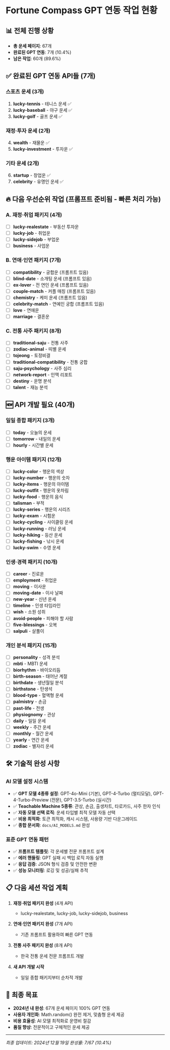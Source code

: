 # Fortune Compass GPT 연동 작업 현황

## 📊 전체 진행 상황
- **총 운세 페이지**: 67개
- **완료된 GPT 연동**: 7개 (10.4%)
- **남은 작업**: 60개 (89.6%)

## ✅ 완료된 GPT 연동 API들 (7개)

### 스포츠 운세 (3개)
1. **lucky-tennis** - 테니스 운세 ✅
2. **lucky-baseball** - 야구 운세 ✅  
3. **lucky-golf** - 골프 운세 ✅

### 재정·투자 운세 (2개)
4. **wealth** - 재물운 ✅
5. **lucky-investment** - 투자운 ✅

### 기타 운세 (2개)
6. **startup** - 창업운 ✅
7. **celebrity** - 유명인 운세 ✅

## 🔥 다음 우선순위 작업 (프롬프트 준비됨 - 빠른 처리 가능)

### A. 재정·취업 패키지 (4개)
- [ ] **lucky-realestate** - 부동산 투자운
- [ ] **lucky-job** - 취업운  
- [ ] **lucky-sidejob** - 부업운
- [ ] **business** - 사업운

### B. 연애·인연 패키지 (7개)
- [ ] **compatibility** - 궁합운 (프롬프트 있음)
- [ ] **blind-date** - 소개팅 운세 (프롬프트 있음)
- [ ] **ex-lover** - 전 연인 운세 (프롬프트 있음)
- [ ] **couple-match** - 커플 매칭 (프롬프트 있음)
- [ ] **chemistry** - 케미 운세 (프롬프트 있음)
- [ ] **celebrity-match** - 연예인 궁합 (프롬프트 있음)
- [ ] **love** - 연애운
- [ ] **marriage** - 결혼운

### C. 전통 사주 패키지 (8개)
- [ ] **traditional-saju** - 전통 사주
- [ ] **zodiac-animal** - 띠별 운세
- [ ] **tojeong** - 토정비결
- [ ] **traditional-compatibility** - 전통 궁합
- [ ] **saju-psychology** - 사주 심리
- [ ] **network-report** - 인맥 리포트
- [ ] **destiny** - 운명 분석
- [ ] **talent** - 재능 분석

## 🆕 API 개발 필요 (40개)

### 일일 종합 패키지 (3개)
- [ ] **today** - 오늘의 운세
- [ ] **tomorrow** - 내일의 운세  
- [ ] **hourly** - 시간별 운세

### 행운 아이템 패키지 (12개)
- [ ] **lucky-color** - 행운의 색상
- [ ] **lucky-number** - 행운의 숫자
- [ ] **lucky-items** - 행운의 아이템
- [ ] **lucky-outfit** - 행운의 옷차림
- [ ] **lucky-food** - 행운의 음식
- [ ] **talisman** - 부적
- [ ] **lucky-series** - 행운의 시리즈
- [ ] **lucky-exam** - 시험운
- [ ] **lucky-cycling** - 사이클링 운세
- [ ] **lucky-running** - 러닝 운세
- [ ] **lucky-hiking** - 등산 운세
- [ ] **lucky-fishing** - 낚시 운세
- [ ] **lucky-swim** - 수영 운세

### 인생·경력 패키지 (10개)
- [ ] **career** - 진로운
- [ ] **employment** - 취업운
- [ ] **moving** - 이사운
- [ ] **moving-date** - 이사 날짜
- [ ] **new-year** - 신년 운세
- [ ] **timeline** - 인생 타임라인
- [ ] **wish** - 소원 성취
- [ ] **avoid-people** - 피해야 할 사람
- [ ] **five-blessings** - 오복
- [ ] **salpuli** - 살풀이

### 개인 분석 패키지 (15개)
- [ ] **personality** - 성격 분석
- [ ] **mbti** - MBTI 운세
- [ ] **biorhythm** - 바이오리듬
- [ ] **birth-season** - 태어난 계절
- [ ] **birthdate** - 생년월일 분석
- [ ] **birthstone** - 탄생석
- [ ] **blood-type** - 혈액형 운세
- [ ] **palmistry** - 손금
- [ ] **past-life** - 전생
- [ ] **physiognomy** - 관상
- [ ] **daily** - 일일 운세
- [ ] **weekly** - 주간 운세
- [ ] **monthly** - 월간 운세
- [ ] **yearly** - 연간 운세
- [ ] **zodiac** - 별자리 운세

## 🛠 기술적 완성 사항

### AI 모델 설정 시스템
- ✅ **GPT 모델 4종류 설정**: GPT-4o-Mini (기본), GPT-4-Turbo (멀티모달), GPT-4-Turbo-Preview (전문), GPT-3.5-Turbo (실시간)
- ✅ **Teachable Machine 5종류**: 관상, 손금, 출생차트, 타로카드, 사주 한자 인식
- ✅ **자동 모델 선택 로직**: 운세 타입별 최적 모델 자동 선택
- ✅ **비용 최적화**: 토큰 최적화, 캐시 시스템, 사용량 기반 다운그레이드
- ✅ **종합 문서화**: `docs/AI_MODELS.md` 완성

### 표준 GPT 연동 패턴
- ✅ **프롬프트 템플릿**: 각 운세별 전문 프롬프트 설계
- ✅ **에러 핸들링**: GPT 실패 시 백업 로직 자동 실행
- ✅ **응답 검증**: JSON 형식 검증 및 안전한 변환
- ✅ **성능 모니터링**: 로깅 및 성공/실패 추적

## 📋 다음 세션 작업 계획

1. **재정·취업 패키지 완성** (4개 API)
   - lucky-realestate, lucky-job, lucky-sidejob, business

2. **연애·인연 패키지 완성** (7개 API)  
   - 기존 프롬프트 활용하여 빠른 GPT 연동

3. **전통 사주 패키지 완성** (8개 API)
   - 한국 전통 운세 전문 프롬프트 개발

4. **새 API 개발 시작**
   - 일일 종합 패키지부터 순차적 개발

## 🎯 최종 목표
- **2024년 내 완성**: 67개 운세 페이지 100% GPT 연동
- **사용자 개인화**: Math.random() 완전 제거, 맞춤형 운세 제공
- **비용 효율성**: AI 모델 최적화로 운영비 절감
- **품질 향상**: 전문적이고 구체적인 운세 제공

---
*최종 업데이트: 2024년 12월 19일*
*완성률: 7/67 (10.4%)* 